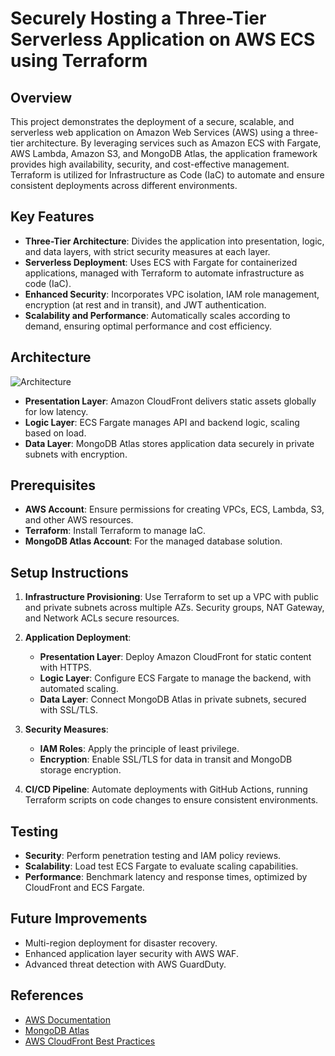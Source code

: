 # Securely Hosting a Three-Tier Serverless Application on AWS ECS using Terraform

## Overview
This project demonstrates the deployment of a secure, scalable, and serverless web application on Amazon Web Services (AWS) using a three-tier architecture. By leveraging services such as Amazon ECS with Fargate, AWS Lambda, Amazon S3, and MongoDB Atlas, the application framework provides high availability, security, and cost-effective management. Terraform is utilized for Infrastructure as Code (IaC) to automate and ensure consistent deployments across different environments.

## Key Features
- **Three-Tier Architecture**: Divides the application into presentation, logic, and data layers, with strict security measures at each layer.
- **Serverless Deployment**: Uses ECS with Fargate for containerized applications, managed with Terraform to automate infrastructure as code (IaC).
- **Enhanced Security**: Incorporates VPC isolation, IAM role management, encryption (at rest and in transit), and JWT authentication.
- **Scalability and Performance**: Automatically scales according to demand, ensuring optimal performance and cost efficiency.

## Architecture
![Architecture](image.png)

- **Presentation Layer**: Amazon CloudFront delivers static assets globally for low latency.
- **Logic Layer**: ECS Fargate manages API and backend logic, scaling based on load.
- **Data Layer**: MongoDB Atlas stores application data securely in private subnets with encryption.

## Prerequisites
- **AWS Account**: Ensure permissions for creating VPCs, ECS, Lambda, S3, and other AWS resources.
- **Terraform**: Install Terraform to manage IaC.
- **MongoDB Atlas Account**: For the managed database solution.

## Setup Instructions

1. **Infrastructure Provisioning**: Use Terraform to set up a VPC with public and private subnets across multiple AZs. Security groups, NAT Gateway, and Network ACLs secure resources.

2. **Application Deployment**:
   - **Presentation Layer**: Deploy Amazon CloudFront for static content with HTTPS.
   - **Logic Layer**: Configure ECS Fargate to manage the backend, with automated scaling.
   - **Data Layer**: Connect MongoDB Atlas in private subnets, secured with SSL/TLS.

3. **Security Measures**:
   - **IAM Roles**: Apply the principle of least privilege.
   - **Encryption**: Enable SSL/TLS for data in transit and MongoDB storage encryption.

4. **CI/CD Pipeline**: Automate deployments with GitHub Actions, running Terraform scripts on code changes to ensure consistent environments.

## Testing

- **Security**: Perform penetration testing and IAM policy reviews.
- **Scalability**: Load test ECS Fargate to evaluate scaling capabilities.
- **Performance**: Benchmark latency and response times, optimized by CloudFront and ECS Fargate.

## Future Improvements
- Multi-region deployment for disaster recovery.
- Enhanced application layer security with AWS WAF.
- Advanced threat detection with AWS GuardDuty.

## References
- [AWS Documentation](https://aws.amazon.com/documentation/)
- [MongoDB Atlas](https://www.mongodb.com/cloud/atlas)
- [AWS CloudFront Best Practices](https://aws.amazon.com/cloudfront/)
